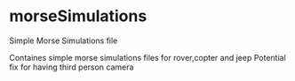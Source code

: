 # morseSimulations
Simple Morse Simulations file

Containes simple morse simulations files for rover,copter and jeep
Potential fix for having third person camera

